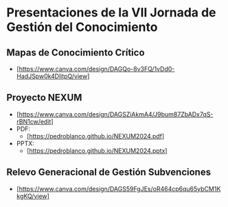 # Presentaciones de la VII Jornada de Gestión del Conocimiento

## Mapas de Conocimiento Crítico

- [https://www.canva.com/design/DAGQo-8v3FQ/1vDd0-HadJSpw0k4DlitpQ/view]

## Proyecto NEXUM

- [https://www.canva.com/design/DAGSZiAkmA4/J9bum87ZbADx7qS-rBN1cw/edit]
- PDF:
  - [https://pedroblanco.github.io/NEXUM2024.pdf]
- PPTX:
  - [https://pedroblanco.github.io/NEXUM2024.pptx]

## Relevo Generacional de Gestión Subvenciones

- [https://www.canva.com/design/DAGS59FgJEs/oR464cp6qu65ybCM1KkgKQ/view]